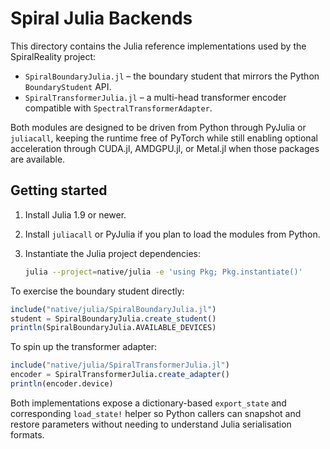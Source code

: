 # Spiral Julia Backends

This directory contains the Julia reference implementations used by the
SpiralReality project:

* `SpiralBoundaryJulia.jl` – the boundary student that mirrors the Python
  `BoundaryStudent` API.
* `SpiralTransformerJulia.jl` – a multi-head transformer encoder compatible
  with `SpectralTransformerAdapter`.

Both modules are designed to be driven from Python through PyJulia or
`juliacall`, keeping the runtime free of PyTorch while still enabling optional
acceleration through CUDA.jl, AMDGPU.jl, or Metal.jl when those packages are
available.

## Getting started

1. Install Julia 1.9 or newer.
2. Install `juliacall` or PyJulia if you plan to load the modules from Python.
3. Instantiate the Julia project dependencies:

   ```sh
   julia --project=native/julia -e 'using Pkg; Pkg.instantiate()'
   ```

To exercise the boundary student directly:

```julia
include("native/julia/SpiralBoundaryJulia.jl")
student = SpiralBoundaryJulia.create_student()
println(SpiralBoundaryJulia.AVAILABLE_DEVICES)
```

To spin up the transformer adapter:

```julia
include("native/julia/SpiralTransformerJulia.jl")
encoder = SpiralTransformerJulia.create_adapter()
println(encoder.device)
```

Both implementations expose a dictionary-based `export_state` and corresponding
`load_state!` helper so Python callers can snapshot and restore parameters
without needing to understand Julia serialisation formats.

